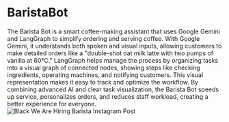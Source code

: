 # BaristaBot
The Barista Bot is a smart coffee-making assistant that uses Google Gemini and LangGraph to simplify ordering and serving coffee. With Google Gemini, it understands both spoken and visual inputs, allowing customers to make detailed orders like a "double-shot oat milk latte with two pumps of vanilla at 60°C." LangGraph helps manage the process by organizing tasks into a visual graph of connected nodes, showing steps like checking ingredients, operating machines, and notifying customers. This visual representation makes it easy to track and optimize the workflow. By combining advanced AI and clear task visualization, the Barista Bot speeds up service, personalizes orders, and reduces staff workload, creating a better experience for everyone.
![Black We Are Hiring Barista Instagram Post](https://github.com/user-attachments/assets/77e2fe12-eded-49a1-9fa7-42c8fb1b7299)
